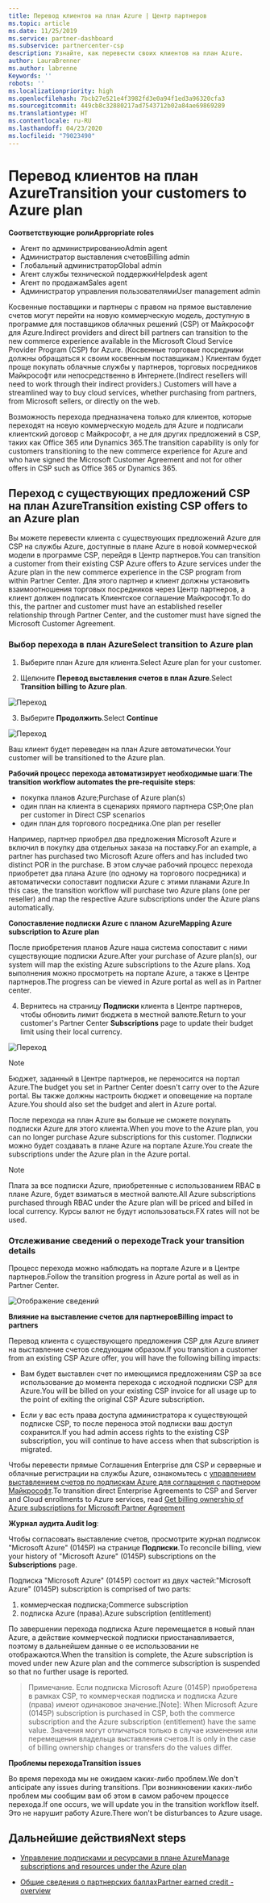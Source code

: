 ```yaml
---
title: Перевод клиентов на план Azure | Центр партнеров
ms.topic: article
ms.date: 11/25/2019
ms.service: partner-dashboard
ms.subservice: partnercenter-csp
description: Узнайте, как перевести своих клиентов на план Azure.
author: LauraBrenner
ms.author: labrenne
Keywords: ''
robots: ''
ms.localizationpriority: high
ms.openlocfilehash: 7bcb27e521e4f3982fd3e0a94f1ed3a96320cfa3
ms.sourcegitcommit: 449cb8c32880217ad7543712b02a84ae69869289
ms.translationtype: HT
ms.contentlocale: ru-RU
ms.lasthandoff: 04/23/2020
ms.locfileid: "79023490"
---
```

# <a name="transition-your-customers-to-azure-plan"></a><span data-ttu-id="124bf-103">Перевод клиентов на план Azure</span><span class="sxs-lookup"><span data-stu-id="124bf-103">Transition your customers to Azure plan</span></span>

<span data-ttu-id="124bf-104">**Соответствующие роли**</span><span class="sxs-lookup"><span data-stu-id="124bf-104">**Appropriate roles**</span></span>

- <span data-ttu-id="124bf-105">Агент по администрированию</span><span class="sxs-lookup"><span data-stu-id="124bf-105">Admin agent</span></span>
- <span data-ttu-id="124bf-106">Администратор выставления счетов</span><span class="sxs-lookup"><span data-stu-id="124bf-106">Billing admin</span></span>
- <span data-ttu-id="124bf-107">Глобальный администратор</span><span class="sxs-lookup"><span data-stu-id="124bf-107">Global admin</span></span>
- <span data-ttu-id="124bf-108">Агент службы технической поддержки</span><span class="sxs-lookup"><span data-stu-id="124bf-108">Helpdesk agent</span></span>
- <span data-ttu-id="124bf-109">Агент по продажам</span><span class="sxs-lookup"><span data-stu-id="124bf-109">Sales agent</span></span>
- <span data-ttu-id="124bf-110">Администратор управления пользователями</span><span class="sxs-lookup"><span data-stu-id="124bf-110">User management admin</span></span>

<span data-ttu-id="124bf-111">Косвенные поставщики и партнеры с правом на прямое выставление счетов могут перейти на новую коммерческую модель, доступную в программе для поставщиков облачных решений (CSP) от Майкрософт для Azure.</span><span class="sxs-lookup"><span data-stu-id="124bf-111">Indirect providers and direct bill partners can transition to the new commerce experience available in the Microsoft Cloud Service Provider Program (CSP) for Azure.</span></span> <span data-ttu-id="124bf-112">(Косвенные торговые посредники должны обращаться к своим косвенным поставщикам.) Клиентам будет проще покупать облачные службы у партнеров, торговых посредников Майкрософт или непосредственно в Интернете.</span><span class="sxs-lookup"><span data-stu-id="124bf-112">(Indirect resellers will need to work through their indirect providers.) Customers will have a streamlined way to buy cloud services, whether purchasing from partners, from Microsoft sellers, or directly on the web.</span></span>

<span data-ttu-id="124bf-113">Возможность перехода предназначена только для клиентов, которые переходят на новую коммерческую модель для Azure и подписали клиентский договор с Майкрософт, а не для других предложений в CSP, таких как Office 365 или Dynamics 365.</span><span class="sxs-lookup"><span data-stu-id="124bf-113">The transition capability is only for customers transitioning to the new commerce experience for Azure and who have signed the Microsoft Customer Agreement and not for other offers in CSP such as Office 365 or Dynamics 365.</span></span>

## <a name="transition-existing-csp-offers-to-an-azure-plan"></a><span data-ttu-id="124bf-114">Переход с существующих предложений CSP на план Azure</span><span class="sxs-lookup"><span data-stu-id="124bf-114">Transition existing CSP offers to an Azure plan</span></span>

<span data-ttu-id="124bf-115">Вы можете перевести клиента с существующих предложений Azure для CSP на службы Azure, доступные в плане Azure в новой коммерческой модели в программе CSP, перейдя в Центр партнеров.</span><span class="sxs-lookup"><span data-stu-id="124bf-115">You can transition a customer from their existing CSP Azure offers to Azure services under the Azure plan in the new commerce experience in the CSP program from within Partner Center.</span></span> <span data-ttu-id="124bf-116">Для этого партнер и клиент должны установить взаимоотношения торговых посредников через Центр партнеров, а клиент должен подписать Клиентское соглашение Майкрософт.</span><span class="sxs-lookup"><span data-stu-id="124bf-116">To do this, the partner and customer must have an established reseller relationship through Partner Center, and the customer must have signed the Microsoft Customer Agreement.</span></span>

### <a name="select-transition-to-azure-plan"></a><span data-ttu-id="124bf-117">Выбор перехода в план Azure</span><span class="sxs-lookup"><span data-stu-id="124bf-117">Select transition to Azure plan</span></span>

1. <span data-ttu-id="124bf-118">Выберите план Azure для клиента.</span><span class="sxs-lookup"><span data-stu-id="124bf-118">Select Azure plan for your customer.</span></span>

2. <span data-ttu-id="124bf-119">Щелкните **Перевод выставления счетов в план Azure**.</span><span class="sxs-lookup"><span data-stu-id="124bf-119">Select **Transition billing to Azure plan**.</span></span>

![Переход](images/azure/transition1.png)

3. <span data-ttu-id="124bf-121">Выберите **Продолжить**.</span><span class="sxs-lookup"><span data-stu-id="124bf-121">Select **Continue**</span></span>

![Переход](images/azure/transition2.png)

<span data-ttu-id="124bf-123">Ваш клиент будет переведен на план Azure автоматически.</span><span class="sxs-lookup"><span data-stu-id="124bf-123">Your customer will be transitioned to the Azure plan.</span></span>

<span data-ttu-id="124bf-124">**Рабочий процесс перехода автоматизирует необходимые шаги**:</span><span class="sxs-lookup"><span data-stu-id="124bf-124">**The transition workflow automates the pre-requisite steps**:</span></span>

- <span data-ttu-id="124bf-125">покупка планов Azure;</span><span class="sxs-lookup"><span data-stu-id="124bf-125">Purchase of Azure plan(s)</span></span>
- <span data-ttu-id="124bf-126">один план на клиента в сценариях прямого партнера CSP;</span><span class="sxs-lookup"><span data-stu-id="124bf-126">One plan per customer in Direct CSP scenarios</span></span>  
- <span data-ttu-id="124bf-127">один план для торгового посредника.</span><span class="sxs-lookup"><span data-stu-id="124bf-127">One plan per reseller</span></span>  

<span data-ttu-id="124bf-128">Например, партнер приобрел два предложения Microsoft Azure и включил в покупку два отдельных заказа на поставку.</span><span class="sxs-lookup"><span data-stu-id="124bf-128">For an example, a partner has purchased two Microsoft Azure offers and has included two distinct POR in the purchase.</span></span> <span data-ttu-id="124bf-129">В этом случае рабочий процесс перехода приобретет два плана Azure (по одному на торгового посредника) и автоматически сопоставит подписки Azure с этими планами Azure.</span><span class="sxs-lookup"><span data-stu-id="124bf-129">In this case, the transition workflow will purchase two Azure plans (one per reseller) and map the respective Azure subscriptions under the Azure plans automatically.</span></span>  

<span data-ttu-id="124bf-130">**Сопоставление подписки Azure с планом Azure**</span><span class="sxs-lookup"><span data-stu-id="124bf-130">**Mapping Azure subscription to Azure plan**</span></span>

<span data-ttu-id="124bf-131">После приобретения планов Azure наша система сопоставит с ними существующие подписки Azure.</span><span class="sxs-lookup"><span data-stu-id="124bf-131">After your purchase of Azure plan(s), our system will map the existing Azure subscriptions to the Azure plans.</span></span> <span data-ttu-id="124bf-132">Ход выполнения можно просмотреть на портале Azure, а также в Центре партнеров.</span><span class="sxs-lookup"><span data-stu-id="124bf-132">The progress can be viewed in Azure portal as well as in Partner center.</span></span> 

4. <span data-ttu-id="124bf-133">Вернитесь на страницу **Подписки** клиента в Центре партнеров, чтобы обновить лимит бюджета в местной валюте.</span><span class="sxs-lookup"><span data-stu-id="124bf-133">Return to your customer's Partner Center **Subscriptions** page to update their budget limit using their local currency.</span></span> 

![Переход](images/azure/transition3.png)

>[!NOTE]
><span data-ttu-id="124bf-135">Бюджет, заданный в Центре партнеров, не переносится на портал Azure.</span><span class="sxs-lookup"><span data-stu-id="124bf-135">The budget you set in Partner Center doesn't carry over to the Azure portal.</span></span> <span data-ttu-id="124bf-136">Вы также должны настроить бюджет и оповещение на портале Azure.</span><span class="sxs-lookup"><span data-stu-id="124bf-136">You should also set the budget and alert in Azure portal.</span></span>

<span data-ttu-id="124bf-137">После перехода на план Azure вы больше не сможете покупать подписки Azure для этого клиента.</span><span class="sxs-lookup"><span data-stu-id="124bf-137">When you move to the Azure plan, you can no longer purchase Azure subscriptions for this customer.</span></span> <span data-ttu-id="124bf-138">Подписки можно будет создавать в плане Azure на портале Azure.</span><span class="sxs-lookup"><span data-stu-id="124bf-138">You create the subscriptions under the Azure plan in the Azure portal.</span></span>

>[!NOTE]
> <span data-ttu-id="124bf-139">Плата за все подписки Azure, приобретенные с использованием RBAC в плане Azure, будет взиматься в местной валюте.</span><span class="sxs-lookup"><span data-stu-id="124bf-139">All Azure subscriptions purchased through RBAC under the Azure plan will be priced and billed in local currency.</span></span> <span data-ttu-id="124bf-140">Курсы валют не будут использоваться.</span><span class="sxs-lookup"><span data-stu-id="124bf-140">FX rates will not be used.</span></span>

### <a name="track-your-transition-details"></a><span data-ttu-id="124bf-141">Отслеживание сведений о переходе</span><span class="sxs-lookup"><span data-stu-id="124bf-141">Track your transition details</span></span>

<span data-ttu-id="124bf-142">Процесс перехода можно наблюдать на портале Azure и в Центре партнеров.</span><span class="sxs-lookup"><span data-stu-id="124bf-142">Follow the transition progress in Azure portal as well as in Partner Center.</span></span>

![Отображение сведений](images/azure/details1.png)

<span data-ttu-id="124bf-144">**Влияние на выставление счетов для партнеров**</span><span class="sxs-lookup"><span data-stu-id="124bf-144">**Billing impact to partners**</span></span>

<span data-ttu-id="124bf-145">Перевод клиента с существующего предложения CSP для Azure влияет на выставление счетов следующим образом.</span><span class="sxs-lookup"><span data-stu-id="124bf-145">If you transition a customer from an existing CSP Azure offer, you will have the following billing impacts:</span></span>

- <span data-ttu-id="124bf-146">Вам будет выставлен счет по имеющимся предложениям CSP за все использование до момента перехода с исходной подписки CSP для Azure.</span><span class="sxs-lookup"><span data-stu-id="124bf-146">You will be billed on your existing CSP invoice for all usage up to the point of exiting the original CSP Azure subscription.</span></span>

- <span data-ttu-id="124bf-147">Если у вас есть права доступа администратора к существующей подписке CSP, то после переноса этой подписки ваш доступ сохранится.</span><span class="sxs-lookup"><span data-stu-id="124bf-147">If you had admin access rights to the existing CSP subscription, you will continue to have access when that subscription is migrated.</span></span>

<span data-ttu-id="124bf-148">Чтобы перевести прямые Соглашения Enterprise для CSP и серверные и облачные регистрации на службы Azure, ознакомьтесь с [управлением выставлением счетов по подпискам Azure для соглашения с партнером Майкрософт](https://docs.microsoft.com/azure/billing/mpa-request-ownership).</span><span class="sxs-lookup"><span data-stu-id="124bf-148">To transition direct Enterprise Agreements to CSP and Server and Cloud enrollments to Azure services, read [Get billing ownership of Azure subscriptions for Microsoft Partner Agreement](https://docs.microsoft.com/azure/billing/mpa-request-ownership)</span></span>

<span data-ttu-id="124bf-149">**Журнал аудита**.</span><span class="sxs-lookup"><span data-stu-id="124bf-149">**Audit log**:</span></span>

<span data-ttu-id="124bf-150">Чтобы согласовать выставление счетов, просмотрите журнал подписок "Microsoft Azure" (0145P) на странице **Подписки**.</span><span class="sxs-lookup"><span data-stu-id="124bf-150">To reconcile billing, view your history of "Microsoft Azure" (0145P) subscriptions on the **Subscriptions** page.</span></span> 

<span data-ttu-id="124bf-151">Подписка "Microsoft Azure" (0145P) состоит из двух частей:</span><span class="sxs-lookup"><span data-stu-id="124bf-151">"Microsoft Azure" (0145P) subscription is comprised of two parts:</span></span>
1. <span data-ttu-id="124bf-152">коммерческая подписка;</span><span class="sxs-lookup"><span data-stu-id="124bf-152">Commerce subscription</span></span> 
2. <span data-ttu-id="124bf-153">подписка Azure (права).</span><span class="sxs-lookup"><span data-stu-id="124bf-153">Azure subscription (entitlement)</span></span>

<span data-ttu-id="124bf-154">По завершении перехода подписка Azure перемещается в новый план Azure, а действие коммерческой подписки приостанавливается, поэтому в дальнейшем данные о ее использовании не отображаются.</span><span class="sxs-lookup"><span data-stu-id="124bf-154">When the transition is complete, the Azure subscription is moved under new Azure plan and the commerce subscription is suspended so that no further usage is reported.</span></span>  

><span data-ttu-id="124bf-155">Примечание. Если подписка Microsoft Azure (0145P) приобретена в рамках CSP, то коммерческая подписка и подписка Azure (права) имеют одинаковое значение.</span><span class="sxs-lookup"><span data-stu-id="124bf-155">[Note]: When Microsoft Azure (0145P) subscription is purchased in CSP, both the commerce subscription and the Azure subscription (entitlement) have the same value.</span></span> <span data-ttu-id="124bf-156">Значения могут отличаться только в случае изменения или перемещения владельца выставления счетов.</span><span class="sxs-lookup"><span data-stu-id="124bf-156">It is only in the case of billing ownership changes or transfers do the values differ.</span></span> 

<span data-ttu-id="124bf-157">**Проблемы перехода**</span><span class="sxs-lookup"><span data-stu-id="124bf-157">**Transition issues**</span></span>

<span data-ttu-id="124bf-158">Во время перехода мы не ожидаем каких-либо проблем.</span><span class="sxs-lookup"><span data-stu-id="124bf-158">We don't anticipate any issues during transitions.</span></span> <span data-ttu-id="124bf-159">При возникновении каких-либо проблем мы сообщим вам об этом в самом рабочем процессе перехода.</span><span class="sxs-lookup"><span data-stu-id="124bf-159">If one occurs, we will update you in the transition workflow itself.</span></span> <span data-ttu-id="124bf-160">Это не нарушит работу Azure.</span><span class="sxs-lookup"><span data-stu-id="124bf-160">There won't be disturbances to Azure usage.</span></span>  

## <a name="next-steps"></a><span data-ttu-id="124bf-161">Дальнейшие действия</span><span class="sxs-lookup"><span data-stu-id="124bf-161">Next steps</span></span>

- [<span data-ttu-id="124bf-162">Управление подписками и ресурсами в плане Azure</span><span class="sxs-lookup"><span data-stu-id="124bf-162">Manage subscriptions and resources under the Azure plan</span></span>](azure-plan-manage.md)

- [<span data-ttu-id="124bf-163">Общие сведения о партнерских баллах</span><span class="sxs-lookup"><span data-stu-id="124bf-163">Partner earned credit - overview</span></span>](partner-earned-credit.md)



